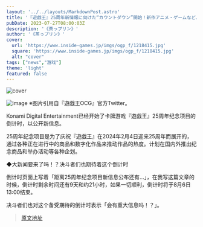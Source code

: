 ```yaml
---
layout: '../../layouts/MarkdownPost.astro'
title: '『遊戯王』25周年新情報に向けた“カウントダウン”開始！新作アニメ・ゲームなど、決闘者たちもビッグニュースに期待'
pubDate: 2023-07-27T08:00:03Z
description: '《茶っプリン》'
author: '《茶っプリン》'
cover:
  url: 'https://www.inside-games.jp/imgs/ogp_f/1218415.jpg'
  square: 'https://www.inside-games.jp/imgs/ogp_f/1218415.jpg'
  alt: "cover"
tags: ["news","游戏"]
theme: 'light'
featured: false
---
```


![cover](https://www.inside-games.jp/imgs/ogp_f/1218415.jpg)

![image](https://www.inside-games.jp/imgs/zoom/1218414.jpg)
※图片引用自『遊戯王OCG』官方Twitter。

Konami Digital Entertainment已经开始了卡牌游戏『遊戯王』25周年纪念项目的倒计时，以公开新信息。

25周年纪念项目是为了庆祝『遊戯王』在2024年2月4日迎来25周年而展开的，通过各种正在进行中的商品和数字化作品来推动作品的热度。计划在国内外推出纪念商品和举办活动等各种企划。

◆大新闻要来了吗！？决斗者们也期待着这个倒计时

倒计时页面上写着「距离25周年纪念项目新信息公布还有...」，在我写这篇文章的时候，倒计时剩余时间还有9天和约21小时，如果一切顺利，倒计时将于8月6日13:00结束。

决斗者们也对这个备受期待的倒计时表示「会有重大信息吗！？」。

>[原文地址](https://www.inside-games.jp/article/2023/07/27/147446.html)  